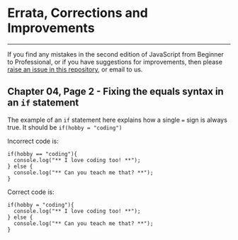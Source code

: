# Errata, Corrections and Improvements
----------------------------------------------------
If you find any mistakes in the second edition of JavaScript from Beginner to Professional, or if you have suggestions for improvements, then please [raise an issue in this repository](https://github.com/PacktPublishing/JavaScript-from-Beginner-to-Professional/issues), or email to us.

## Chapter 04, Page 2 - Fixing the equals syntax in an `if` statement

The example of an `if` statement here explains how a single `=` sign is always true. It should be `if(hobby = "coding")`

Incorrect code is:
```
if(hobby == "coding"){
  console.log("** I love coding too! **");
} else {
  console.log("** Can you teach me that? **");
}
```
Correct code is:
```
if(hobby = "coding"){
  console.log("** I love coding too! **");
} else {
  console.log("** Can you teach me that? **");
}
```
